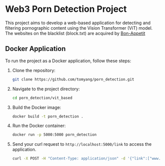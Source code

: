 # Web3 Porn Detection Project

This project aims to develop a web-based application for detecting and filtering pornographic content using the Vision Transformer (ViT) model.
The websites on the blacklist (block.txt) are acquired by [Bon-Appetit](https://github.com/Bon-Appetit/porn-domains)

## Docker Application

To run the project as a Docker application, follow these steps:

1. Clone the repository:

    ```bash
    git clone https://github.com/tomyang/porn_detection.git
    ```

2. Navigate to the project directory:

    ```bash
    cd porn_detection/vit_based
    ```

3. Build the Docker image:

    ```bash
    docker build -t porn_detection .
    ```

4. Run the Docker container:

    ```bash
    docker run -p 5000:5000 porn_detection
    ```

5. Send your curl request to `http://localhost:5000/link` to access the application.

    ```bash
    curl -X POST -H "Content-Type: application/json" -d '{"link":["www.example.com"]}' http://localhost:5000/link
    ```


